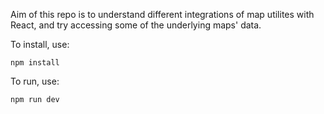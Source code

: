 Aim of this repo is to understand different integrations of map utilites with React, and try accessing some of the underlying maps' data.

To install, use:
```
npm install
```

To run, use:
```
npm run dev
```
